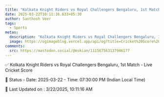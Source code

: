 ```yaml
---
title: "Kolkata Knight Riders vs Royal Challengers Bengaluru, 1st Match - Live Cricket Score"
date: 2025-03-22T10:11:16.633+05:30
author: Santhosh Veer
tags:
  - Sports
metas:
  description: "Kolkata Knight Riders vs Royal Challengers Bengaluru, 1st Match - Live Cricket Score - Date: 2025-03-22 - Time: 07:30:00 PM (Indian Local Time)"
  image: https://ogimageblog.vercel.app/api/og?title=Cricket%20Score%20%F0%9F%8F%8F
comments:
  src: https://mastodon.social/@mskian/111567563137946177
---
```


✅ Kolkata Knight Riders vs Royal Challengers Bengaluru, 1st Match - Live Cricket Score

📑 Status - Date: 2025-03-22 - Time: 07:30:00 PM (Indian Local Time)

<!--more-->

📝 Last Updated on : 3/22/2025, 10:11:16 AM
